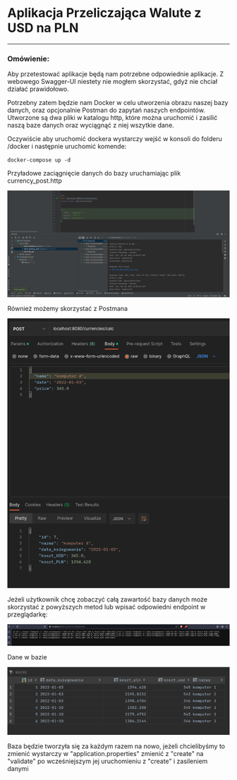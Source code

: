 <h1>Aplikacja Przeliczająca Walute z USD na PLN</h1>
<hr>
<h3>Omówienie:</h3>
<p>Aby przetestować aplikacje będą nam potrzebne odpowiednie aplikacje. Z webowego Swagger-UI niestety nie mogłem skorzystać, gdyż nie chciał działać prawidołowo.</p>
<p>Potrzebny zatem będzie nam Docker w celu utworzenia obrazu naszej bazy danych, oraz opcjonalnie Postman do zapytań naszych endpointów. Utworzone są dwa pliki
w katalogu http, które można uruchomić i zasilić naszą baze danych oraz wyciągnąć z niej wszytkie dane.</p>

Oczywiście aby uruchomić dockera wystarczy wejść w konsoli do folderu /docker i następnie uruchomić komende:
```aidl
docker-compose up -d 
```

Przyładowe zaciągnięcie danych do bazy uruchamiając plik currency_post.http

![](src/main/resources/static/img.png)

Również możemy skorzystać z Postmana

![](src/main/resources/static/img_1.png)


Jeżeli użytkownik chcę zobaczyć całą zawartość bazy danych może skorzystać z powyższych metod lub wpisać odpowiedni endpoint w przeglądarkę:

![](src/main/resources/static/img_2.png)

Dane w bazie 

![](src/main/resources/static/img_3.png)

Baza będzie tworzyła się za każdym razem na nowo, jeżeli chcielibyśmy to zmienić wystarczy w "application.properties" zmienić z "create" na "validate" po wcześniejszym jej uruchomieniu z "create" i zasileniem danymi